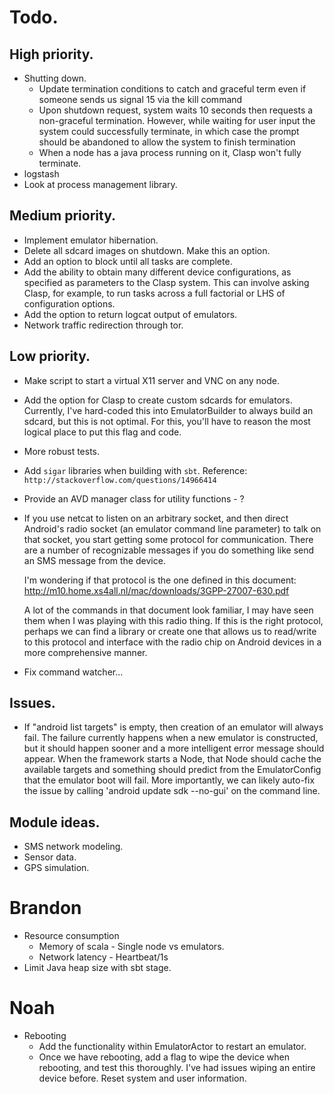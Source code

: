 # Todo.

## High priority.
+ Shutting down.
  + Update termination conditions to catch and graceful term even if someone
  sends us signal 15 via the kill command
  + Upon shutdown request, system waits 10 seconds then requests a non-graceful
  termination. However, while waiting for user input the system could
  successfully terminate, in which case the prompt should be abandoned to allow
  the system to finish termination
  + When a node has a java process running on it, Clasp won't fully terminate.
+ logstash
+ Look at process management library.

## Medium priority.
+ Implement emulator hibernation.
+ Delete all sdcard images on shutdown.
  Make this an option.
+ Add an option to block until all tasks are complete.
+ Add the ability to obtain many different device configurations,
  as specified as parameters to the Clasp system.
  This can involve asking Clasp, for example, to
  run tasks across a full factorial or LHS of configuration options.
+ Add the option to return logcat output of emulators.
+ Network traffic redirection through tor.

## Low priority.
+ Make script to start a virtual X11 server and VNC on any node.
+ Add the option for Clasp to create custom sdcards for emulators.
  Currently, I've hard-coded this into EmulatorBuilder to
  always build an sdcard, but this is not optimal.
  For this, you'll have to reason the most logical
  place to put this flag and code.
+ More robust tests.
+ Add `sigar` libraries when building with `sbt`.
  Reference: `http://stackoverflow.com/questions/14966414`
+ Provide an AVD manager class for utility functions - ?
+ If you use netcat to listen on an arbitrary socket, and then direct Android's
  radio socket (an emulator command line parameter) to talk on that socket, you
  start getting some protocol for communication. There are a number of
  recognizable messages if you do something like send an SMS message from the
  device. 

  I'm wondering if that protocol is the one defined in this document:
  http://m10.home.xs4all.nl/mac/downloads/3GPP-27007-630.pdf

  A lot of the commands in that document look familiar, I may have seen them when
  I was playing with this radio thing. If this is the right protocol, perhaps we
  can find a library or create one that allows us to read/write to this protocol
  and interface with the radio chip on Android devices in a more comprehensive
  manner. 
+ Fix command watcher...

## Issues.
+ If "android list targets" is empty, then creation of an emulator will 
  always fail. The failure currently happens when a new emulator is constructed, 
  but it should happen sooner and a more intelligent error message should appear. 
  When the framework starts a Node, that Node should cache the available targets
  and something should predict from the EmulatorConfig that the emulator boot
  will fail. More importantly, we can likely auto-fix the issue by calling
  'android update sdk --no-gui' on the command line.

## Module ideas.
+ SMS network modeling.
+ Sensor data.
+ GPS simulation.

# Brandon
+ Resource consumption
  + Memory of scala - Single node vs emulators.
  + Network latency - Heartbeat/1s
+ Limit Java heap size with sbt stage.

# Noah
+ Rebooting
  + Add the functionality within EmulatorActor to restart an emulator.
  + Once we have rebooting, add a flag to wipe the device when
    rebooting, and test this thoroughly.
    I've had issues wiping an entire device before.
    Reset system and user information.
